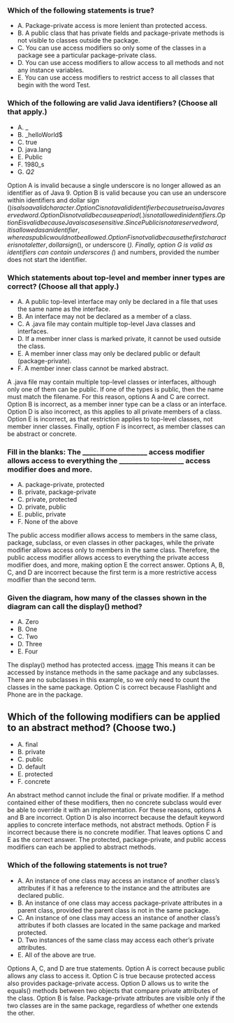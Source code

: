 ### Which of the following statements is true?
* A. Package-private access is more lenient than protected access.
* B. A public class that has private fields and package-private methods is not visible to classes outside the package.
* C. You can use access modifiers so only some of the classes in a package see a particular package-private class.
* D. You can use access modifiers to allow access to all methods and not any instance variables.
* E. You can use access modifiers to restrict access to all classes that begin with the word Test.

### Which of the following are valid Java identifiers? (Choose all that apply.)
* A. _
* B. _helloWorld$
* C. true
* D. java.lang
* E. Public
* F. 1980_s
* G. _Q2_

Option A is invalid because a single underscore is no longer allowed as an identifier as of Java 9.
Option B is valid because you can use an underscore within identifiers and dollar sign ($) is also a valid character.
Option C is not a valid identifier because true is a Java reserved word.
Option D is not valid because a period (.) is not allowed in identifiers.
Option E is valid because Java is case sensitive.
Since Public is not a reserved word, it is allowed as an identifier, whereas public would not be allowed.
Option F is not valid because the first character is not a letter, dollar sign ($), or underscore (_).
Finally, option G is valid as identifiers can contain underscores (_) and numbers, provided the number does not start the identifier.

### Which statements about top-level and member inner types are correct? (Choose all that apply.)
* A. A public top-level interface may only be declared in a file that uses the same name as the interface.
* B. An interface may not be declared as a member of a class.
* C. A .java file may contain multiple top-level Java classes and interfaces.
* D. If a member inner class is marked private, it cannot be used outside the class.
* E. A member inner class may only be declared public or default (package-private).
* F. A member inner class cannot be marked abstract.

A .java file may contain multiple top-level classes or interfaces, although only one of them can be public.
If one of the types is public, then the name must match the filename.
For this reason, options A and C are correct.
Option B is incorrect, as a member inner type can be a class or an interface.
Option D is also incorrect, as this applies to all private members of a class.
Option E is incorrect, as that restriction applies to top-level classes, not member inner classes.
Finally, option F is incorrect, as member classes can be abstract or concrete.

### Fill in the blanks: The ___________________ access modifier allows access to everything the ___________________ access modifier does and more.
* A. package-private, protected
* B. private, package-private
* C. private, protected
* D. private, public
* E. public, private
* F. None of the above

The public access modifier allows access to members in the same class, package, subclass, or even classes in other packages,
while the private modifier allows access only to members in the same class.
Therefore, the public access modifier allows access to everything the private access modifier does, and more, making option E the correct answer.
Options A, B, C, and D are incorrect because the first term is a more restrictive access modifier than the second term.

### Given the diagram, how many of the classes shown in the diagram can call the display()  method?
* A. Zero
* B. One
* C. Two
* D. Three
* E. Four

The display()  method has protected access. [image](./accessibility.jpg)
This means it can be accessed by instance methods in the same package and any subclasses.
There are no subclasses in this example, so we only need to count the classes in the same package. Option C is correct because Flashlight and Phone are in the package.

## Which of the following modifiers can be applied to an abstract method? (Choose two.)
*  A. final
*  B. private
*  C. public
*  D. default
*  E. protected
*  F. concrete

An abstract method cannot include the final or private modifier.
If a method contained either of these modifiers,
then no concrete subclass would ever be able to override it with an implementation.
For these reasons, options A and B are incorrect.
Option D is also incorrect because the default keyword applies to concrete interface methods,
not abstract methods. Option F is incorrect because there is no concrete modifier.
That leaves options C and E as the correct answer.
The protected, package-private, and public access modifiers can each be applied to abstract methods.

### Which of the following statements is not true?
* A. An instance of one class may access an instance of another class’s attributes if it has a reference to the instance and the attributes are declared public.
* B. An instance of one class may access package-private attributes in a parent class, provided the parent class is not in the same package.
* C. An instance of one class may access an instance of another class’s attributes if both classes are located in the same package and marked protected.
* D. Two instances of the same class may access each other’s private attributes.
* E. All of the above are true.

Options A, C, and D are true statements. Option A is correct because public allows any class to access it.
Option C is true because protected access also provides package-private access.
Option D allows us to write the equals() methods between two objects that compare private attributes of the class.
Option B is false. Package-private attributes are visible only if the two classes are in the same package,
regardless of whether one extends the other.